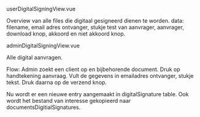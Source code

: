 userDigitalSigningView.vue

Overview van alle files die digitaal gesigneerd dienen te worden.
data: filename, email adres ontvanger, stukje test van aanvrager, aanvrager, download knop,
akkoord en niet akkoord knop.

adminDigitalSigningView.vue

Alle digital aanvragen.

Flow: Admin zoekt een client op en bijbehorende document. Druk op 
handtekening aanvraag. Vult de gegevens in emailadres ontvanger,
stukje tekst. Druk daarna op de verzend knop.

Nu wordt er een nieuwe entry aangemaakt in digitalSignature table. Ook wordt het bestand van interesse gekopieerd naar documentsDigitialSignatures.
